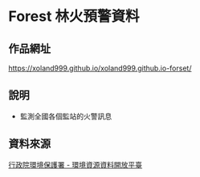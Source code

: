 # Forest 林火預警資料

## 作品網址
https://xoland999.github.io/xoland999.github.io-forset/

## 說明
 * 監測全國各個監站的火警訊息


## 資料來源
[行政院環境保護署 - 環境資源資料開放平臺](https://opendata.epa.gov.tw/Data/Contents/AQI/)
